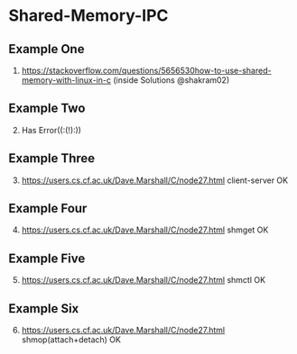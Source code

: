 # Shared-Memory-IPC

## Example One
1. https://stackoverflow.com/questions/5656530how-to-use-shared-memory-with-linux-in-c     (inside Solutions @shakram02)

## Example Two
2. Has Error((:(!):))

## Example Three
3. https://users.cs.cf.ac.uk/Dave.Marshall/C/node27.html    client-server OK

## Example Four
4. https://users.cs.cf.ac.uk/Dave.Marshall/C/node27.html    shmget OK

## Example Five
5. https://users.cs.cf.ac.uk/Dave.Marshall/C/node27.html    shmctl OK


## Example Six
6. https://users.cs.cf.ac.uk/Dave.Marshall/C/node27.html    shmop(attach+detach) OK
